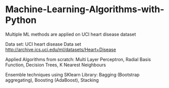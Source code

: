 # Machine-Learning-Algorithms-with-Python
Multiple ML methods are applied on UCI heart disease dataset


Data set: UCI heart disease Data set
http://archive.ics.uci.edu/ml/datasets/Heart+Disease

Applied Algorithms from scratch:
Multi Layer Perceptron,
Radial Basis Function,
Decision Trees,
K Nearest Neighbours

Ensemble techniques using SKlearn Library:
Bagging (Bootstrap aggregating),
Boosting (AdaBoost),
Stacking

